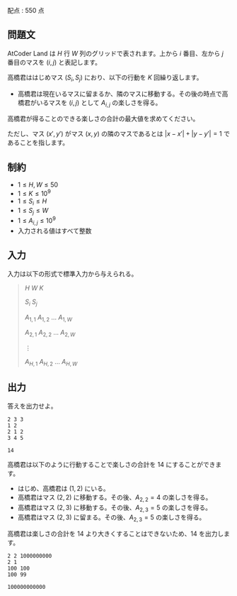 配点 : $550$ 点

## 問題文

AtCoder Land は $H$ 行 $W$ 列のグリッドで表されます。上から $i$ 番目、左から $j$ 番目のマスを $(i, j)$ と表記します。

高橋君ははじめマス $(S_i, S_j)$ におり、以下の行動を $K$ 回繰り返します。

- 高橋君は現在いるマスに留まるか、隣のマスに移動する。その後の時点で高橋君がいるマスを $(i, j)$ として $A_{i, j}$ の楽しさを得る。

高橋君が得ることのできる楽しさの合計の最大値を求めてください。

ただし、マス $(x', y')$ がマス $(x, y)$ の隣のマスであるとは $|x - x'| + |y - y'| = 1$ であることを指します。

## 制約

- $1 \leq H, W \leq 50$
- $1 \leq K \leq 10^9$
- $1 \leq S_i \leq H$
- $1 \leq S_j \leq W$
- $1 \leq A_{i, j} \leq 10^9$
- 入力される値はすべて整数

## 入力

入力は以下の形式で標準入力から与えられる。

> $H$ $W$ $K$
> 
> $S_i$ $S_j$
> 
> $A_{1, 1}$ $A_{1, 2}$ $\ldots$ $A_{1, W}$
> 
> $A_{2, 1}$ $A_{2, 2}$ $\ldots$ $A_{2, W}$
> 
> $\vdots$
> 
> $A_{H, 1}$ $A_{H, 2}$ $\ldots$ $A_{H, W}$

## 出力

答えを出力せよ。

```input1
2 3 3
1 2
2 1 2
3 4 5
```

```output1
14
```

高橋君は以下のように行動することで楽しさの合計を $14$ にすることができます。

- はじめ、高橋君は $(1, 2)$ にいる。
- 高橋君はマス $(2, 2)$ に移動する。その後、$A_{2, 2} = 4$ の楽しさを得る。
- 高橋君はマス $(2, 3)$ に移動する。その後、$A_{2, 3} = 5$ の楽しさを得る。
- 高橋君はマス $(2, 3)$ に留まる。その後、$A_{2, 3} = 5$ の楽しさを得る。

高橋君は楽しさの合計を $14$ より大きくすることはできないため、$14$ を出力します。

```input2
2 2 1000000000
2 1
100 100
100 99
```

```output2
100000000000
```